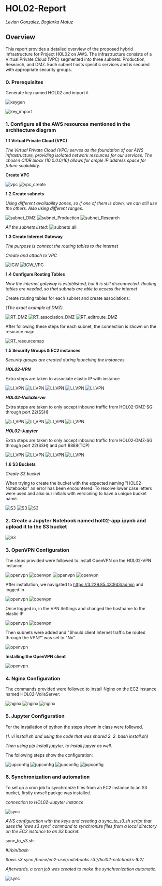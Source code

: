 # **HOL02-Report**
_Levian Gonzalez, Boglarka Matuz_

## Overview
This report provides a detailed overview of the proposed hybrid infrastructure for Project HOL02 on AWS. The infrastructure consists of a Virtual Private Cloud (VPC) segmented into three subnets: Production, Research, and DMZ. Each subnet hosts specific services and is secured with appropriate security groups.


### 0. Prerequisites
Generate key named HOL02 and import it

![keygen](images/keygen.JPG)

![key_import](images/key_import.JPG)

### 1. Configure all the AWS resources mentioned in the architecture diagram

**1.1 Virtual Private Cloud (VPC)** 

_The Virtual Private Cloud (VPC) serves as the foundation of our AWS infrastructure, providing isolated network resources for our services. The chosen CIDR block (10.0.0.0/16) allows for ample IP address space for future scalability._

**Create VPC**

![vpc](images/vpc_1.jpg)
![vpc_create](images/vpc_create.JPG)

**1.2 Create subnets**

_Using different availability zones, so if one of them is down, we can still use the others. Also using different ranges._

![subnet_DMZ](images/subnet_DMZ.JPG)
![subnet_Production](images/subnet_Production.JPG)
![subnet_Research](images/subnet_Research.JPG)

_All the subnets listed:_
![subnets_all](images/subnets_all.JPG)

**1.3 Create Internet Gateway**

_The purpose is connect the routing tables to the internet_

_Create and attach to VPC_

![IGW](images/internet_gateway.JPG)
![IGW_VPC](images/IGW_VPC.JPG)

**1.4 Configure Routing Tables**

_Now the internet gateway is established, but it is still disconnected. Routing tables are needed, so that subnets are able to access the internet_

Create routing tables for each subnet and create associations:

_(The exact example of DMZ)_

![RT_DMZ](images/RT_DMZ.JPG)
![RT_association_DMZ](images/RT_association_DMZ.JPG)
![RT_editroute_DMZ](images/RT_editroute_DMZ.JPG)

After following these steps for each subnet, the connection is shown on the resource map:

![RT_resourcemap](images/RT_resourcemap.JPG)

**1.5 Security Groups & EC2 instances**

_Security groups are created during launching the instances_

_**HOL02-VPN**_

Extra steps are taken to associate elastic IP with instance

![LI_VPN](images/LI_VPN_DMZ_1.JPG)
![LI_VPN](images/LI_VPN_DMZ_2.JPG)
![LI_VPN](images/LI_VPN_DMZ_3.JPG)
![LI_VPN](images/LI_VPN_DMZ_4.JPG)
![LI_VPN](images/LI_elasticIP.JPG)


_**HOL02-VoilaServer**_

Extra steps are taken to only accept inbound traffic from HOL02-DMZ-SG through port 22(SSH)

![LI_VPN](images/LI_Vol_Prod_1.JPG)
![LI_VPN](images/LI_Vol_Prod_2.JPG)
![LI_VPN](images/LI_Vol_Prod_3.JPG)
![LI_VPN](images/LI_Vol_Prod_4.JPG)


_**HOL02-Jupyter**_

Extra steps are taken to only accept inbound traffic from HOL02-DMZ-SG through port 22(SSH) and port 8888(TCP)

![LI_VPN](images/LI_Jup_Res_1.JPG)
![LI_VPN](images/LI_Jup_Res_2.JPG)
![LI_VPN](images/LI_Jup_Res_3.JPG)
![LI_VPN](images/LI_Jup_Res_4.JPG)


**1.6 S3 Buckets**

_Create S3 bucket_

When trying to create the bucket with the expected naming "HOL02-Notebooks" an error has been encountered. To resolve lower case letters were used and also our initials with versioning to have a unique bucket name.

![S3](images/S3_1.JPG)
![S3](images/S3_2.JPG)
![S3](images/S3_3.JPG)


### 2. Create a Jupyter Notebook named hol02-app.ipynb and upload it to the S3 bucket
 
![S3](images/S3_4.JPG)


### 3. OpenVPN Configuration

The steps provided were followed to install OpenVPN on the HOL02-VPN instance

![openvpn](images/openvpn_1.JPG)
![openvpn](images/openvpn_2.JPG)
![openvpn](images/openvpn_3.JPG)
![openvpn](images/openvpn_4.JPG)

After installation, we navigated to https://3.229.85.43:943/admin and logged in

![openvpn](images/openvpn_5.JPG)
![openvpn](images/openvpn_6.JPG)

Once logged in, in the VPN Settings and changed the hostname to the elastic IP

![openvpn](images/openvpn_7.JPG)
![openvpn](images/openvpn_8.JPG)

Then subnets were added and "Should client Internet traffic be routed through the VPN?" was set to "No"

![openvpn](images/openvpn_9.JPG)

**Installing the OpenVPN client**

![openvpn](images/openvpn_10.JPG)


### 4. Nginx Configuration

The commands provided were followed to install Nginx on the EC2 instance named HOL02-VoilaServer:
 
![nginx](images/nginx_0.JPG)
![nginx](images/nginx_1.JPG)
![nginx](images/nginx_2.JPG)


### 5. Jupyter Configuration

For the installation of python the steps shown in class were followed. 

_(1. vi install.sh and using the code that was shared_
_2. 2. bash install.sh)_

_Then using pip install jupyter, to install jupyer as well._

The following steps show the configuration:

![jupconfig](images/jup_config_1.JPG)
![jupconfig](images/jup_config_2.JPG)
![jupconfig](images/jup_config_3.JPG)
![jupconfig](images/jup_config_4.JPG)


### 6. Synchronization and automation

To set up a cron job to synchronize files from an EC2 instance to an S3 bucket, firstly _awscli_ packge was installed.

_connection to HOL02-Jupyter instance_

![sync](images/sync_jup_1.JPG)

_AWS configuration with the keys and creating a sync_to_s3.sh script that uses the 'aws s3 sync' command to synchronize files from a local directory on the EC2 instance to an S3 bucket._

sync_to_s3.sh: 

_#!/bin/bash_

_#aws s3 sync /home/ec2-user/notebooks s3://hol02-notebooks-lb2/_


_Afterwards, a cron job was created to make the synchronization automatic._

![sync](images/sync_jup_2.JPG)





